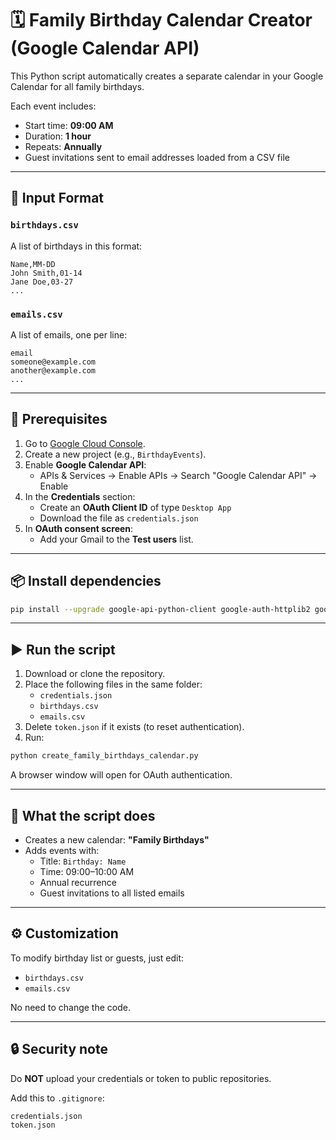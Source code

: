 # 🗓️ Family Birthday Calendar Creator (Google Calendar API)

This Python script automatically creates a separate calendar in your Google Calendar for all family birthdays.

Each event includes:
- Start time: **09:00 AM**
- Duration: **1 hour**
- Repeats: **Annually**
- Guest invitations sent to email addresses loaded from a CSV file

---

## 📂 Input Format

### `birthdays.csv`
A list of birthdays in this format:

```
Name,MM-DD
John Smith,01-14
Jane Doe,03-27
...
```

### `emails.csv`
A list of emails, one per line:

```
email
someone@example.com
another@example.com
...
```

---

## 🔧 Prerequisites

1. Go to [Google Cloud Console](https://console.cloud.google.com/).
2. Create a new project (e.g., `BirthdayEvents`).
3. Enable **Google Calendar API**:
   - APIs & Services → Enable APIs → Search "Google Calendar API" → Enable
4. In the **Credentials** section:
   - Create an **OAuth Client ID** of type `Desktop App`
   - Download the file as `credentials.json`
5. In **OAuth consent screen**:
   - Add your Gmail to the **Test users** list.

---

## 📦 Install dependencies

```bash
pip install --upgrade google-api-python-client google-auth-httplib2 google-auth-oauthlib
```

---

## ▶️ Run the script

1. Download or clone the repository.
2. Place the following files in the same folder:
   - `credentials.json`
   - `birthdays.csv`
   - `emails.csv`
3. Delete `token.json` if it exists (to reset authentication).
4. Run:

```bash
python create_family_birthdays_calendar.py
```

A browser window will open for OAuth authentication.

---

## 📅 What the script does

- Creates a new calendar: **"Family Birthdays"**
- Adds events with:
  - Title: `Birthday: Name`
  - Time: 09:00–10:00 AM
  - Annual recurrence
  - Guest invitations to all listed emails

---

## ⚙️ Customization

To modify birthday list or guests, just edit:

- `birthdays.csv`
- `emails.csv`

No need to change the code.

---

## 🔒 Security note

Do **NOT** upload your credentials or token to public repositories.

Add this to `.gitignore`:

```
credentials.json
token.json
```

